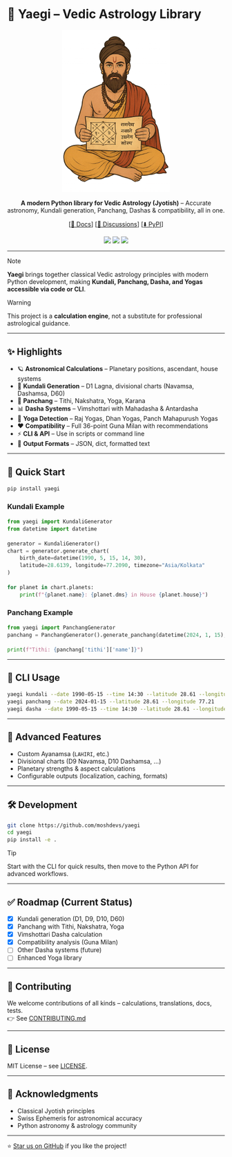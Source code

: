 # 🌌 Yaegi – Vedic Astrology Library  

<p align="center">
  <img width="250" src="./assets/yaegi.webp" />
</p>

<p align="center">
  <b>A modern Python library for Vedic Astrology (Jyotish)</b> – Accurate astronomy, Kundali generation, Panchang, Dashas & compatibility, all in one.
</p>

<p align="center">
  [<a href="https://github.com/moshdevs/yaegi/blob/master/guide/docs.md">📖 Docs</a>] 
  [<a href="https://github.com/moshdevs/yaegi/discussions">💬 Discussions</a>] 
  [<a href="https://pypi.org/project/yaegi/">⬇️ PyPI</a>] 
</p>

<p align="center">
  <a href="https://badge.fury.io/py/yaegi"><img src="https://badge.fury.io/py/yaegi.svg"></a>
  <a href="https://www.python.org/downloads/"><img src="https://img.shields.io/badge/python-3.10+-blue.svg"></a>
  <a href="https://opensource.org/licenses/MIT"><img src="https://img.shields.io/badge/License-MIT-yellow.svg"></a>
</p>

---

> [!NOTE]
> **Yaegi** brings together classical Vedic astrology principles with modern Python development, making **Kundali, Panchang, Dasha, and Yogas accessible via code or CLI**.  

> [!WARNING]  
> This project is a **calculation engine**, not a substitute for professional astrological guidance.  

---

## ✨ Highlights

- 🪐 **Astronomical Calculations** – Planetary positions, ascendant, house systems  
- 🔮 **Kundali Generation** – D1 Lagna, divisional charts (Navamsa, Dashamsa, D60)  
- 📅 **Panchang** – Tithi, Nakshatra, Yoga, Karana  
- 📊 **Dasha Systems** – Vimshottari with Mahadasha & Antardasha  
- 🧩 **Yoga Detection** – Raj Yogas, Dhan Yogas, Panch Mahapurush Yogas  
- ❤️ **Compatibility** – Full 36-point Guna Milan with recommendations  
- ⚡ **CLI & API** – Use in scripts or command line  
- 📝 **Output Formats** – JSON, dict, formatted text  

---

## 🚀 Quick Start

```bash
pip install yaegi
```

### Kundali Example
```python
from yaegi import KundaliGenerator
from datetime import datetime

generator = KundaliGenerator()
chart = generator.generate_chart(
    birth_date=datetime(1990, 5, 15, 14, 30),
    latitude=28.6139, longitude=77.2090, timezone="Asia/Kolkata"
)

for planet in chart.planets:
    print(f"{planet.name}: {planet.dms} in House {planet.house}")
```

### Panchang Example
```python
from yaegi import PanchangGenerator
panchang = PanchangGenerator().generate_panchang(datetime(2024, 1, 15), 28.6139, 77.2090)

print(f"Tithi: {panchang['tithi']['name']}")
```

---

## 🧮 CLI Usage

```bash
yaegi kundali --date 1990-05-15 --time 14:30 --latitude 28.61 --longitude 77.21
yaegi panchang --date 2024-01-15 --latitude 28.61 --longitude 77.21
yaegi dasha --date 1990-05-15 --time 14:30 --latitude 28.61 --longitude 77.21
```

---

## 📌 Advanced Features

- Custom Ayanamsa (`LAHIRI`, etc.)  
- Divisional charts (D9 Navamsa, D10 Dashamsa, …)  
- Planetary strengths & aspect calculations  
- Configurable outputs (localization, caching, formats)  

---

## 🛠️ Development

```bash
git clone https://github.com/moshdevs/yaegi
cd yaegi
pip install -e .
```

> [!TIP]  
> Start with the CLI for quick results, then move to the Python API for advanced workflows.  

---

## ✅ Roadmap (Current Status)

- [x] Kundali generation (D1, D9, D10, D60)  
- [x] Panchang with Tithi, Nakshatra, Yoga  
- [x] Vimshottari Dasha calculation  
- [x] Compatibility analysis (Guna Milan)  
- [ ] Other Dasha systems (future)  
- [ ] Enhanced Yoga library  

---

## 🤝 Contributing

We welcome contributions of all kinds – calculations, translations, docs, tests.  
👉 See [CONTRIBUTING.md](CONTRIBUTING.md)  

---

## 📜 License

MIT License – see [LICENSE](LICENSE).  

---

## 🙏 Acknowledgments

- Classical Jyotish principles  
- Swiss Ephemeris for astronomical accuracy  
- Python astronomy & astrology community  

---

⭐ [Star us on GitHub](https://github.com/moshdevs/yaegi) if you like the project!  
